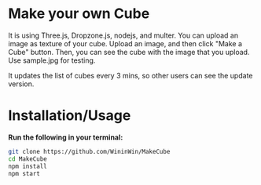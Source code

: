 # Make your own Cube

It is using Three.js, Dropzone.js, nodejs, and multer. 
You can upload an image as texture of your cube. 
Upload an image, and then click "Make a Cube" button. Then, you can see the cube with the image that you upload. Use sample.jpg for testing. 

It updates the list of cubes every 3 mins, so other users can see the update version. 

# Installation/Usage

**Run the following in your terminal:**

```bash
git clone https://github.com/WininWin/MakeCube
cd MakeCube
npm install
npm start

```